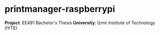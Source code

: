 # printmanager-raspberrypi
**Project**: EE491 Bachelor's Thesis  **University**: İzmir Institute of Technology (IYTE)
